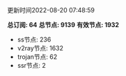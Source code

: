 更新时间2022-08-20 07:48:59

**总订阅: 64**
**总节点: 9139**
**有效节点: 1932**
- ss节点: 236
- v2ray节点: 1632
- trojan节点: 62
- ssr节点: 2
